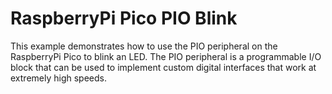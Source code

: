 # RaspberryPi Pico PIO Blink

This example demonstrates how to use the PIO peripheral on the RaspberryPi Pico to blink an LED. The PIO peripheral is a programmable I/O block that can be used to implement custom digital interfaces that work at extremely high speeds.
